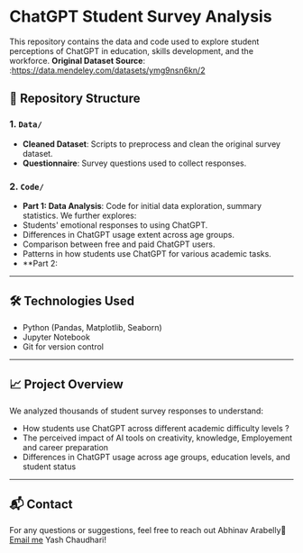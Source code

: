 # ChatGPT Student Survey Analysis

This repository contains the data and code used to explore student perceptions of ChatGPT in education, skills development, and the workforce.
**Original Dataset Source**: :https://data.mendeley.com/datasets/ymg9nsn6kn/2

## 📂 Repository Structure

### 1. `Data/`
- **Cleaned Dataset**: Scripts to preprocess and clean the original survey dataset.
- **Questionnaire**: Survey questions used to collect responses.

### 2. `Code/`
-  **Part 1: Data Analysis**:
  Code for initial data exploration, summary statistics. We further explores:
  - Students' emotional responses to using ChatGPT.
  - Differences in ChatGPT usage extent across age groups.
  - Comparison between free and paid ChatGPT users.
  - Patterns in how students use ChatGPT for various academic tasks.
- **Part 2: 

---

## 🛠 Technologies Used
- Python (Pandas, Matplotlib, Seaborn)
- Jupyter Notebook
- Git for version control

---

## 📈 Project Overview
We analyzed thousands of student survey responses to understand:
- How students use ChatGPT across different academic difficulty levels ?
- The perceived impact of AI tools on creativity, knowledge, Employement and career preparation 
- Differences in ChatGPT usage across age groups, education levels, and student status

---

## 📬 Contact
For any questions or suggestions, feel free to reach out
Abhinav Arabelly📧 [Email me](mailto:arabellyabhinav28@gmail.com)
Yash Chaudhari!

